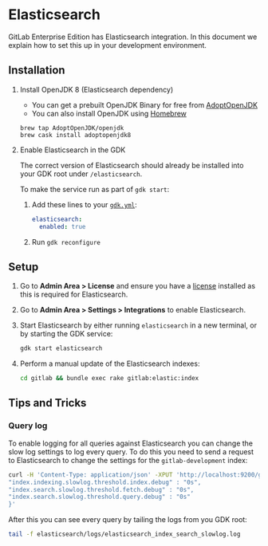 # Elasticsearch

GitLab Enterprise Edition has Elasticsearch integration. In this
document we explain how to set this up in your development
environment.

## Installation

1. Install OpenJDK 8 (Elasticsearch dependency)

    - You can get a prebuilt OpenJDK Binary for free from [AdoptOpenJDK](https://adoptopenjdk.net)
    - You can also install OpenJDK using [Homebrew](https://github.com/AdoptOpenJDK/homebrew-openjdk)
    ```
    brew tap AdoptOpenJDK/openjdk
    brew cask install adoptopenjdk8
    ```

1. Enable Elasticsearch in the GDK

   The correct version of Elasticsearch should already be installed into your GDK root under `/elasticsearch`.

   To make the service run as part of `gdk start`:

   1. Add these lines to your [`gdk.yml`](configuration.md):

      ```yaml
      elasticsearch:
        enabled: true
      ```

   1. Run `gdk reconfigure`

## Setup

1. Go to **Admin Area > License** and ensure you have a [license](https://about.gitlab.com/handbook/developer-onboarding/#working-on-gitlab-ee) installed as this is required for Elasticsearch.

1. Go to **Admin Area > Settings > Integrations** to enable Elasticsearch.

1. Start Elasticsearch by either running `elasticsearch` in a new terminal, or
   by starting the GDK service:

   ```sh
   gdk start elasticsearch
   ```

1. Perform a manual update of the Elasticsearch indexes:

   ```sh
   cd gitlab && bundle exec rake gitlab:elastic:index
   ```

## Tips and Tricks

### Query log

To enable logging for all queries against Elasticsearch you can change the slow
log settings to log every query. To do this you need to send a request to
Elasticsearch to change the settings for the `gitlab-development` index:

```sh
curl -H 'Content-Type: application/json' -XPUT 'http://localhost:9200/gitlab-development/_settings' -d '{
"index.indexing.slowlog.threshold.index.debug" : "0s",
"index.search.slowlog.threshold.fetch.debug" : "0s",
"index.search.slowlog.threshold.query.debug" : "0s"
}'
```

After this you can see every query by tailing the logs from you GDK root:

```sh
tail -f elasticsearch/logs/elasticsearch_index_search_slowlog.log
```
